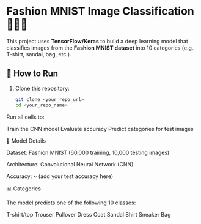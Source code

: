 # Fashion MNIST Image Classification 👗👞🎒

This project uses **TensorFlow/Keras** to build a deep learning model that classifies images from the **Fashion MNIST dataset** into 10 categories (e.g., T-shirt, sandal, bag, etc.).

## 🚀 How to Run
1. Clone this repository:
   ```bash
   git clone <your_repo_url>
   cd <your_repo_name>
Run all cells to:

Train the CNN model
Evaluate accuracy
Predict categories for test images

🧠 Model Details

Dataset: Fashion MNIST (60,000 training, 10,000 testing images)

Architecture: Convolutional Neural Network (CNN)

Accuracy: ~ (add your test accuracy here)

📊 Categories

The model predicts one of the following 10 classes:

T-shirt/top
Trouser
Pullover
Dress
Coat
Sandal
Shirt
Sneaker
Bag

